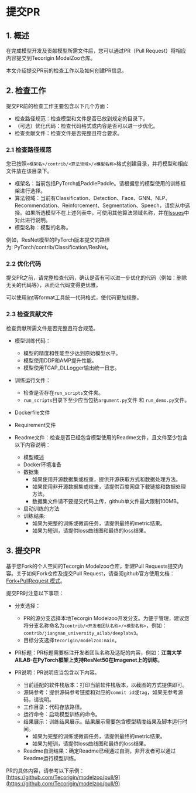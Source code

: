 # 提交PR

## 1. 概述

在完成模型开发及贡献模型所需文件后，您可以通过PR（Pull Request）将相应内容提交到Tecorigin ModelZoo仓库。

本文介绍提交PR前的检查工作以及如何创建PR信息。


## 2. 检查工作

提交PR前的检查工作主要包含以下几个方面：

- 检查路径规范：检查模型和文件是否已放到规定的目录下。
- （可选）优化代码：检查代码格式或内容是否可以进一步优化。
- 检查贡献文件：检查文件是否完整且符合要求。

### 2.1 检查路径规范

您已按照`<框架名>/contrib/<算法领域>/<模型名称>`格式创建目录，并将模型和相应文件放在该目录下。

- 框架名：当前包括PyTorch或PaddlePaddle。请根据您的模型使用的训练框架进行选择。
- 算法领域：当前有Classification、Detection、Face、GNN、NLP、Recommendation、Reinforcement、Segmentation、Speech，请您从中选择。如果所选模型不在上述列表中，可使用其他算法领域名称，并在[Issues](https://github.com/Tecorigin/modelzoo/issues)中对此进行说明。
- 模型名称：模型的名称。

例如，ResNet模型的PyTorch版本提交的路径为: PyTorch/contrib/Classification/ResNet。

### 2.2 优化代码

提交PR之前，请完整检查代码，确认是否有可以进一步优化的代码（例如：删除无关的代码等），从而让代码变得更优雅。

可以使用[lint](https://www.pylint.org/)等format工具统一代码格式，使代码更加规整。

### 2.3 检查贡献文件

检查贡献所需文件是否完整且符合规范。

- 模型训练代码：
  - 模型的精度和性能至少达到原始模型水平。
  - 模型使用DDP和AMP提升性能。
  - 模型使用TCAP\_DLLogger输出统一日志。

- 训练运行文件：
  - 检查是否存在`run_scripts`文件夹。
  - `run_scripts`目录下至少应当包括`argument.py`文件 和 `run_demo.py`文件。

- Dockerfile文件

- Requirement文件

- Readme文件：检查是否已经包含模型使用的Readme文件，且文件至少包含以下内容说明：    
  - 模型概述
  - Docker环境准备
  - 数据集
    - 如果使用开源数据集或权重，提供开源获取方式和数据处理方法。
    - 如果使用非开源数据集或权重，请提供百度网盘下载链接和数据处理方法。
    - 数据集文件请不要提交代码上传，github单文件最大限制100MB。
  - 启动训练的方法
  - 训练结果: 
    - 如果为完整的训练或微调任务，请提供最终的metric结果。 
    - 如果为短训，请提供loss曲线图和最终的loss结果。


## 3. 提交PR

基于您Fork的个人空间的Tecorgin Modelzoo仓库，新建Pull Requests提交内容。关于如何Fork仓库及提交Pull Request，请查阅github官方使用文档：[Fork+PullRequest 模式](https://docs.github.com/en/pull-requests/collaborating-with-pull-requests/proposing-changes-to-your-work-with-pull-requests/creating-a-pull-request-from-a-fork)。

提交PR时注意以下事项：

- 分支选择：

  - PR的源分支选择本地Tecorgin Modelzoo开发分支。为便于管理，建议您将分支名称命名为`contrib/<开发者团队名称>/<模型名称>`，例如：`contrib/jiangnan_university_ailab/deeplabv3`。
  - 目标分支选择`tecorigin/modelzoo:main`。

- PR标题：PR标题需要标注开发者团队名称及适配的内容，例如：**江南大学AILAB-在PyTorch框架上支持ResNet50在Imagenet上的训练**。
- PR说明：PR说明应当包含以下内容。
  
   * 当前适配的软件栈版本：打印当前软件栈版本，以截图的方式提供即可。
   * 源码参考：提供源码参考链接和对应的`commit id`或`tag`，如果无参考源码，请说明。
   * 工作目录：代码存放路径。
   * 运行命令：启动模型训练的命令。
   * 结果展示：训练结果展示。结果展示需要包含模型精度结果及脚本运行时间。
     * 如果为完整的训练或微调任务，请提供最终的metric结果。
     * 如果为短训，请提供loss曲线图和最终的loss结果。
   * Readme自测结果：确定Readme已经通过自测，非开发者可以通过Readme运行模型训练。

PR的具体内容，请参考以下示例：[https://github.com/Tecorigin/modelzoo/pull/9](https://github.com/Tecorigin/modelzoo/pull/9)    
